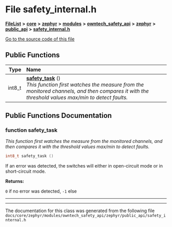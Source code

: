 

# File safety\_internal.h



[**FileList**](files.md) **>** [**core**](dir_771164b9325b04f1442f7a3ffa8ecb89.md) **>** [**zephyr**](dir_09002e7ce91f09aeb040dfd1861a47f4.md) **>** [**modules**](dir_6d0fb8ab814c517e7f155fb837e32f72.md) **>** [**owntech\_safety\_api**](dir_6577260132b49845d494a112d8acd7c7.md) **>** [**zephyr**](dir_2f6071fc869091a6d1e6d7b806fecbf0.md) **>** [**public\_api**](dir_08eec7c34983a0acd3982b6352a40f84.md) **>** [**safety\_internal.h**](safety__internal_8h.md)

[Go to the source code of this file](safety__internal_8h_source.md)








































## Public Functions

| Type | Name |
| ---: | :--- |
|  int8\_t | [**safety\_task**](#function-safety_task) () <br>_This function first watches the measure from the monitored channels, and then compares it with the threshold values max/min to detect faults._  |




























## Public Functions Documentation




### function safety\_task 

_This function first watches the measure from the monitored channels, and then compares it with the threshold values max/min to detect faults._ 
```C++
int8_t safety_task () 
```



If an error was detected, the switches will either in open-circuit mode or in short-circuit mode.




**Returns:**

`0` if no error was detected, `-1` else 





        

<hr>

------------------------------
The documentation for this class was generated from the following file `docs/core/zephyr/modules/owntech_safety_api/zephyr/public_api/safety_internal.h`

